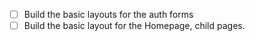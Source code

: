 - [ ] Build the basic layouts for the auth forms
- [ ] Build the basic layout for the Homepage, child pages.